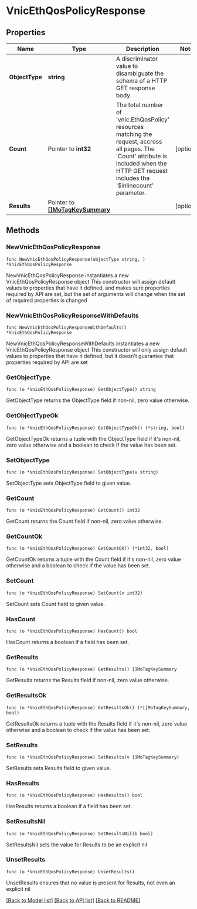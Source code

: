 # VnicEthQosPolicyResponse

## Properties

Name | Type | Description | Notes
------------ | ------------- | ------------- | -------------
**ObjectType** | **string** | A discriminator value to disambiguate the schema of a HTTP GET response body. | 
**Count** | Pointer to **int32** | The total number of &#39;vnic.EthQosPolicy&#39; resources matching the request, accross all pages. The &#39;Count&#39; attribute is included when the HTTP GET request includes the &#39;$inlinecount&#39; parameter. | [optional] 
**Results** | Pointer to [**[]MoTagKeySummary**](mo.TagKeySummary.md) |  | [optional] 

## Methods

### NewVnicEthQosPolicyResponse

`func NewVnicEthQosPolicyResponse(objectType string, ) *VnicEthQosPolicyResponse`

NewVnicEthQosPolicyResponse instantiates a new VnicEthQosPolicyResponse object
This constructor will assign default values to properties that have it defined,
and makes sure properties required by API are set, but the set of arguments
will change when the set of required properties is changed

### NewVnicEthQosPolicyResponseWithDefaults

`func NewVnicEthQosPolicyResponseWithDefaults() *VnicEthQosPolicyResponse`

NewVnicEthQosPolicyResponseWithDefaults instantiates a new VnicEthQosPolicyResponse object
This constructor will only assign default values to properties that have it defined,
but it doesn't guarantee that properties required by API are set

### GetObjectType

`func (o *VnicEthQosPolicyResponse) GetObjectType() string`

GetObjectType returns the ObjectType field if non-nil, zero value otherwise.

### GetObjectTypeOk

`func (o *VnicEthQosPolicyResponse) GetObjectTypeOk() (*string, bool)`

GetObjectTypeOk returns a tuple with the ObjectType field if it's non-nil, zero value otherwise
and a boolean to check if the value has been set.

### SetObjectType

`func (o *VnicEthQosPolicyResponse) SetObjectType(v string)`

SetObjectType sets ObjectType field to given value.


### GetCount

`func (o *VnicEthQosPolicyResponse) GetCount() int32`

GetCount returns the Count field if non-nil, zero value otherwise.

### GetCountOk

`func (o *VnicEthQosPolicyResponse) GetCountOk() (*int32, bool)`

GetCountOk returns a tuple with the Count field if it's non-nil, zero value otherwise
and a boolean to check if the value has been set.

### SetCount

`func (o *VnicEthQosPolicyResponse) SetCount(v int32)`

SetCount sets Count field to given value.

### HasCount

`func (o *VnicEthQosPolicyResponse) HasCount() bool`

HasCount returns a boolean if a field has been set.

### GetResults

`func (o *VnicEthQosPolicyResponse) GetResults() []MoTagKeySummary`

GetResults returns the Results field if non-nil, zero value otherwise.

### GetResultsOk

`func (o *VnicEthQosPolicyResponse) GetResultsOk() (*[]MoTagKeySummary, bool)`

GetResultsOk returns a tuple with the Results field if it's non-nil, zero value otherwise
and a boolean to check if the value has been set.

### SetResults

`func (o *VnicEthQosPolicyResponse) SetResults(v []MoTagKeySummary)`

SetResults sets Results field to given value.

### HasResults

`func (o *VnicEthQosPolicyResponse) HasResults() bool`

HasResults returns a boolean if a field has been set.

### SetResultsNil

`func (o *VnicEthQosPolicyResponse) SetResultsNil(b bool)`

 SetResultsNil sets the value for Results to be an explicit nil

### UnsetResults
`func (o *VnicEthQosPolicyResponse) UnsetResults()`

UnsetResults ensures that no value is present for Results, not even an explicit nil

[[Back to Model list]](../README.md#documentation-for-models) [[Back to API list]](../README.md#documentation-for-api-endpoints) [[Back to README]](../README.md)


